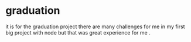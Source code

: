 # graduation
it is for the graduation project 
there are many challenges for me in my first big project with node but that was great experience for me .
